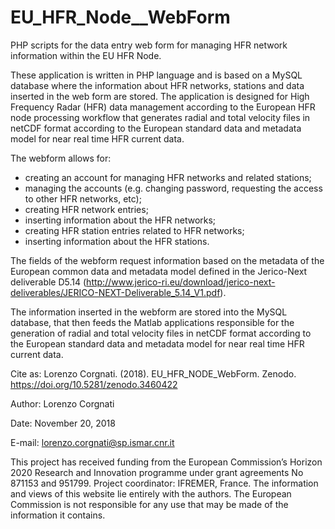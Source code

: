 # EU_HFR_Node__WebForm
PHP scripts for the data entry web form for managing HFR network information within the EU HFR Node.

These application is written in PHP language and is based on a MySQL database where the information about HFR networks, stations and data inserted in the web form are stored. The application is designed for High Frequency Radar (HFR) data management according to the European HFR node processing workflow that generates radial and total velocity files in netCDF format according to the European standard data and metadata model for near real time HFR current data.

The webform allows for:
- creating an account for managing HFR networks and related stations;
- managing the accounts (e.g. changing password, requesting the access to other HFR networks, etc);
- creating HFR network entries;
- inserting information about the HFR networks;
- creating HFR station entries related to HFR networks;
- inserting information about the HFR stations.

The fields of the webform request information based on the metadata of the European common data and metadata model defined in the Jerico-Next deliverable D5.14 (http://www.jerico-ri.eu/download/jerico-next-deliverables/JERICO-NEXT-Deliverable_5.14_V1.pdf).


The information inserted in the webform are stored into the MySQL database, that then feeds the Matlab applications responsible for the generation of radial and total velocity files in netCDF format according to the European standard data and metadata model for near real time HFR current data.

Cite as:
Lorenzo Corgnati. (2018). EU_HFR_NODE_WebForm. Zenodo. https://doi.org/10.5281/zenodo.3460422



Author: Lorenzo Corgnati

Date: November 20, 2018

E-mail: lorenzo.corgnati@sp.ismar.cnr.it


This project has received funding from the European Commission’s Horizon 2020 Research and Innovation programme under grant agreements No 871153 and 951799. Project coordinator: IFREMER, France. The information and views of this website lie entirely with the authors. The  European Commission is not responsible for any use that may be made of the information it contains.
